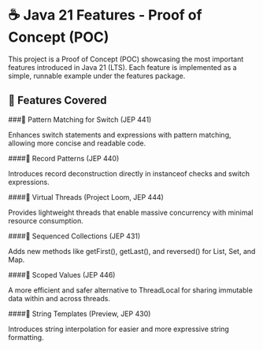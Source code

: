 # ☕ Java 21 Features - Proof of Concept (POC)

This project is a Proof of Concept (POC) showcasing the most important features introduced in Java 21 (LTS).
Each feature is implemented as a simple, runnable example under the features package.

## 📌 Features Covered

###🔹 Pattern Matching for Switch (JEP 441)

Enhances switch statements and expressions with pattern matching, allowing more concise and readable code.

####🔹 Record Patterns (JEP 440)

Introduces record deconstruction directly in instanceof checks and switch expressions.

####🔹 Virtual Threads (Project Loom, JEP 444)

Provides lightweight threads that enable massive concurrency with minimal resource consumption.

####🔹 Sequenced Collections (JEP 431)

Adds new methods like getFirst(), getLast(), and reversed() for List, Set, and Map.

####🔹 Scoped Values (JEP 446)

A more efficient and safer alternative to ThreadLocal for sharing immutable data within and across threads.

####🔹 String Templates (Preview, JEP 430)

Introduces string interpolation for easier and more expressive string formatting.
